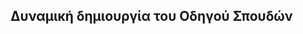 <b> Δυναμική δημιουργία του Οδηγού Σπουδών</b>
-----------------------------------------------------------------------------------------------------------------------------------
